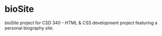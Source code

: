 # bioSite
bioSite project for CSD 340 - HTML &amp; CSS development project featuring a personal biography site.
